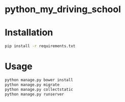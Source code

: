 python_my_driving_school
=======================

Installation
=======================
```bash
pip install -r requirements.txt
```

Usage
=======================
```bash
python manage.py bower install
python manage.py migrate
python manage.py collectstatic
python manage.py runserver
```
